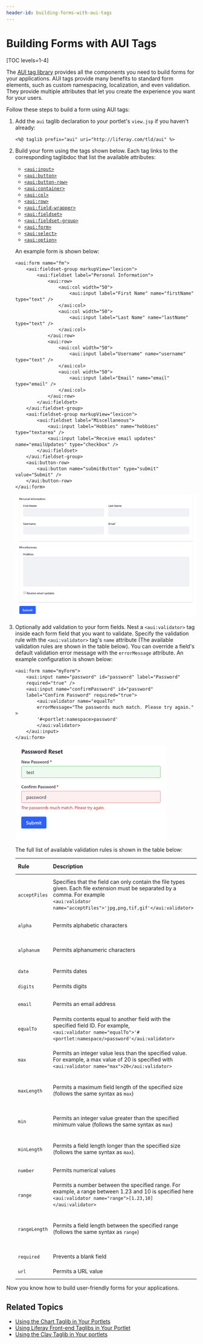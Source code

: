 ```yaml
---
header-id: building-forms-with-aui-tags
---
```


# Building Forms with AUI Tags

[TOC levels=1-4]

The 
[AUI tag library](https://docs.liferay.com/portal/7.2-latest/taglibs/util-taglib/aui/tld-summary.html) 
provides all the components you need to build forms for your applications. AUI 
tags provide many benefits to standard form elements, such as custom 
namespacing, localization, and even validation. They provide multiple attributes 
that let you create the experience you want for your users. 

Follow these steps to build a form using AUI tags:

1.  Add the `aui` taglib declaration to your portlet's `view.jsp` if you haven't 
    already:

    ```markup
    <%@ taglib prefix="aui" uri="http://liferay.com/tld/aui" %>
    ```

2.  Build your form using the tags shown below. Each tag links to the 
    corresponding taglibdoc that list the available attributes:

    - [`<aui:input>`](https://docs.liferay.com/ce/portal/7.2-latest/taglibs/util-taglib/aui/input.html)
    - [`<aui:button>`](https://docs.liferay.com/ce/portal/7.2-latest/taglibs/util-taglib/aui/button.html)
    - [`<aui:button-row>`](https://docs.liferay.com/ce/portal/7.2-latest/taglibs/util-taglib/aui/button-row.html)
    - [`<aui:container>`](https://docs.liferay.com/ce/portal/7.2-latest/taglibs/util-taglib/aui/container.html)
    - [`<aui:col>`](https://docs.liferay.com/ce/portal/7.2-latest/taglibs/util-taglib/aui/col.html)
    - [`<aui:row>`](https://docs.liferay.com/ce/portal/7.2-latest/taglibs/util-taglib/aui/row.html)
    - [`<aui:field-wrapper>`](https://docs.liferay.com/ce/portal/7.2-latest/taglibs/util-taglib/aui/field-wrapper.html)
    - [`<aui:fieldset>`](https://docs.liferay.com/ce/portal/7.2-latest/taglibs/util-taglib/aui/fieldset.html)
    - [`<aui:fieldset-group>`](https://docs.liferay.com/ce/portal/7.2-latest/taglibs/util-taglib/aui/fieldset-group.html)
    - [`<aui:form>`](https://docs.liferay.com/ce/portal/7.2-latest/taglibs/util-taglib/aui/form.html)
    - [`<aui:select>`](https://docs.liferay.com/ce/portal/7.2-latest/taglibs/util-taglib/aui/select.html)
    - [`<aui:option>`](https://docs.liferay.com/ce/portal/7.2-latest/taglibs/util-taglib/aui/option.html)

    An example form is shown below:

    ```markup
    <aui:form name="fm">
    	<aui:fieldset-group markupView="lexicon">
    		<aui:fieldset label="Personal Information">
    			<aui:row>
    				<aui:col width="50">
    					<aui:input label="First Name" name="firstName" type="text" />
    				</aui:col>
    				<aui:col width="50">
    					<aui:input label="Last Name" name="lastName" type="text" />
    				</aui:col>
    			</aui:row>
    			<aui:row>
    				<aui:col width="50">
    					<aui:input label="Username" name="username" type="text" />
    				</aui:col>
    				<aui:col width="50">
    					<aui:input label="Email" name="email" type="email" />
    				</aui:col>
    			</aui:row>
    		</aui:fieldset>
    	</aui:fieldset-group>
    	<aui:fieldset-group markupView="lexicon">
    		<aui:fieldset label="Miscellaneous">
    			<aui:input label="Hobbies" name="hobbies" type="textarea" />
    			<aui:input label="Receive email updates" name="emailUpdates" type="checkbox" />
    		</aui:fieldset>
    	</aui:fieldset-group>
    	<aui:button-row>
    		<aui:button name="submitButton" type="submit" value="Submit" />
    	</aui:button-row>
    </aui:form>
    ```

    ![Figure 1: The AUI tags provide everything you need to build forms for your applications.](../../../../images/aui-taglib-basic-form.png)

3.  Optionally add validation to your form fields. Nest a `<aui:validator>` tag 
    inside each form field that you want to validate. Specify the validation 
    rule with the `<aui:validator>` tag's `name` attribute (The available 
    validation rules are shown in the table below). You can override a field's 
    default validation error message with the `errorMessage` attribute. An 
    example configuration is shown below:

    ```markup
    <aui:form name="myForm">
        <aui:input name="password" id="password" label="Password" 
        required="true" />
        <aui:input name="confirmPassword" id="password" 
        label="Confirm Password" required="true">
            <aui:validator name="equalTo" 
            errorMessage="The passwords much match. Please try again." >
            '#<portlet:namespace>password'
            </aui:validator>
        </aui:input>
    </aui:form>
    ```

    ![Figure 2: The AUI tags also provide validation for form fields.](../../../../images/aui-taglib-form-validation.png)

    The full list of available validation rules is shown in the table below:

    | Rule | Description | Default Error Message |
    | --- | --- | --- |
    | `acceptFiles` | Specifies that the field can only contain the file types given. Each file extension must be separated by a comma. For example </br> `<aui:validator name="acceptFiles">'jpg,png,tif,gif'</aui:validator>` | 'Please enter a file with a valid extension ([supported extensions]).' |
    | `alpha` | Permits alphabetic characters | 'Please enter only alpha characters.' |
    | `alphanum` | Permits alphanumeric characters | 'Please enter only alphanumeric characters.' |
    | `date` | Permits dates | 'Please enter a valid date.' |
    | `digits` | Permits digits | 'Please enter only digits.' |
    | `email` | Permits an email address | 'Please enter a valid email address.' |
    | `equalTo` | Permits contents equal to another field with the specified field ID. For example, </br> `<aui:validator name="equalTo">'#<portlet:namespace/>password'</aui:validator>` | 'Please enter the same value again.' |
    | `max` | Permits an integer value less than the specified value. For example, a max value of 20 is specified with </br> `<aui:validator name="max">20</aui:validator>` | 'Please enter a value less than or equal to [max value].' |
    | `maxLength` | Permits a maximum field length of the specified size (follows the same syntax as `max`) | 'Please enter no more than [max] characters.' |
    | `min` | Permits an integer value greater than the specified minimum value (follows the same syntax as `max`) | 'Please enter a value greater than or equal to [min value].' |
    | `minLength` | Permits a field length longer than the specified size (follows the same syntax as `max`). | 'Please enter at least [min] characters.' |
    | `number` | Permits numerical values | 'Please enter a valid number.' |
    | `range` | Permits a number between the specified range. For example, a range between 1.23 and 10 is specified here </br> `<aui:validator name="range">[1.23,10]</aui:validator>` | 'Please enter a value between [0] and [1].' |
    | `rangeLength` | Permits a field length between the specified range (follows the same syntax as `range`)  | 'Please enter a value between [0] and [1] characters long.' |
    | `required` | Prevents a blank field  | 'This field is required.' |
    | `url` | Permits a URL value | 'Please enter a valid URL.' |

Now you know how to build user-friendly forms for your applications. 

## Related Topics

- [Using the Chart Taglib in Your Portlets](/docs/7-2/reference/-/knowledge_base/r/using-the-chart-taglib-in-your-portlets)
- [Using Liferay Front-end Taglibs in Your Portlet](/docs/7-2/reference/-/knowledge_base/r/using-liferay-front-end-taglibs-in-your-portlet)
- [Using the Clay Taglib in Your portlets](/docs/7-2/reference/-/knowledge_base/r/using-the-clay-taglib-in-your-portlets)
